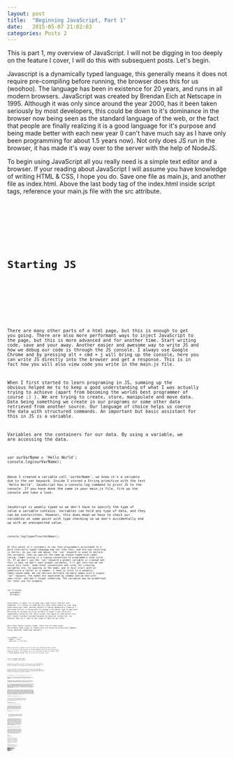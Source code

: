 ```yaml
---
layout: post
title:  "Beginning JavaScript, Part 1"
date:   2015-05-07 21:02:03
categories: Posts 2
---
```

This is part 1, my overview of JavaScript. I will not be digging in too deeply on the feature I cover, I will do this with subsequent posts. Let's begin.

Javascript is a dynamically typed language, this generally means it does not require pre-compiling before running, the browser does this for us (woohoo). The language has been in existence for 20 years, and runs in all modern browsers. JavaScript was created by Brendan Eich at Netscape in 1995. Although it was only since around the year 2000, has it been taken seriously by most developers, this could be down to it's dominance in the browser now being seen as the standard language of the web, or the fact that people are finally realizing it is a good language for it's purpose and being made better with each new year (I can't have much say as I have only been programming for about 1.5 years now). Not only does JS run in the browser, it has made it's way over to the server with the help of NodeJS.

To begin using JavaScript all you really need is a simple text editor and a browser. If your reading about JavaScript I will assume you have knowledge of writing HTML & CSS, I hope you do. Save one file as main.js, and another file as index.html. Above the last body tag of the index.html inside script tags, reference your main.js file with the src attribute.
<code>
<!doctype html>
<head>
<title>My Page</title>
</head>
<body>
<h1>Starting JS</h1>

<script src="main.js"></script>
</body>
</html>
<code>

There are many other parts of a html page, but this is enough to get you going. There are also more performant ways to inject JavaScript to the page, but this is more advanced and for another time.
Start writing code, save and your away. Another easier and awesome way to write JS and how we debug our code is through the JS console. I always use Google Chrome and by pressing alt + cmd + j will bring up the console, here you can write JS directly into the browser and get a response. This is in fact how you will also view code you write in the main.js file.

When I first started to learn programing in JS, summing up the obvious helped me to to keep a good understanding of what I was actually trying to achieve (apart from becoming the worlds best programmer of course ;) ). We are trying to create, store, manipulate and move data. Data being something we create in our programs or some other data retrieved from another source. Our language of choice helps us coerce the data with structured commands. An important but basic assistant for this in JS is a variable.

Variables are the containers for our data. By using a variable, we are accessing the data.

<code>
var ourVarName = 'Hello World';
console.log(ourVarName);
<code>

Above I created a variable call 'ourVarName', we know it's a variable due to the var keyword. Inside I stored a String primitive with the text 'Hello World'. JavaScript has a console.log command to print JS to the console. If you have done the same in your main.js file, fire up the console and take a look.

JavaScript is weakly typed so we don't have to specify the type of value a variable contains. Variables can hold any type of data, and they can be overwritten. However, this does mean we have to check our variables at some point with type checking so we don't accidentally end up with an unexspected value.

<code>
console.log(typeof(ourVarName));
<code>

At this point it's customary to say that programmers accustomed to a more statically typed language may not like this, and are now recoiling in horror.
As you can see above, the 'var' keyword is used to declare the variable, then we specify the name we choose typed with camel casing. Camel casing is a typing convention JS programmers tend stick to.
If we don't use the 'var' keyword a global variable is created and this is bad, we don't want global variables, I'll get into how we can avoid this later.
Some other conventions and rules for creating variables are; no spacing in the name, and it must start with an underscore a letter or a number. I tend to stick to a semantic camel-cased name.
We can declare multiple variable names with a single 'var' keyword, the names are separated by commas and we end with semi-colon, and don't forget indenting. The variables may be predefined for later use for example.

<code>
var firstVar,
  secondVar,
  thirdVar;
<code>

Consistency is good, try to keep your code nicely laid out and indented, it's easier to read and will help other people on your team understand your code. Another benefit of being dynamically typed as I mentioned earlier is being able to change a variables type as and when. Declaring an already existing variable to equal a new value will immediately overwrite the value inside. But again as said before this will create a global variable because we have not stated the 'var' keyword. Now let's look at the types of data we can store.

*Data Types*
Being loosely typed, there are not many types. The primary data types in JavaScripts are known as primitives; Number, Sting, Boolean, Undefined and Null.

<code>
var myNumber = 32,
  myBool = true,
  myString = 'a string';
<code>

Notice how with a number we do not place any quotation marks around it, if we did it would become a string. Number can hold any positive or negative decimal. The number can be no less than 5e-324 or greater than 1.7976931348263157e+308. They are a 64-bit floating value.

<code>
console.log(Number.MAX_VALUE);
console.log(Number.MIN_VALUE);
<code>

NaN means not a number, this is an actual value in JS, although NaN's are not even equal to them self's, get used to it and except it. To check if a value is not a number we can use the isNan( ) method.

String - characters enclosed within quotes, either single quotes or double quotes but try and be consistent. A string can concatenate with another string with the  + operator. Actual quote marks can be placed in strings if we escape them with a backslash.

<code>
var myLongString = "This is me saying \ "Hi \" to you" ;
<code>

Boolean - True and False.
Boolean was created by George Boole (2 November 1815 – 8 December 1864) an English mathematician, philosopher and logician, and is now best known as the author of The Laws of Thought.

"No general method for the solution of questions in the theory of probabilities can be established which does not explicitly recognise ... those universal laws of thought which are the basis of all reasoning" - "George Boole (1815–1864)". Kerryr.net. Retrieved 2013-04-22.

We refer to Boolean values as either Falsey or Truthy values. False, 0, '', null, undefined and NaN are all falsey values. All other values are truethy.
Number, String and Booleans are known as primary data types out of the five primitives. The other two are special data types - Undefined and Null. Undefined is a variable that has not yet been assigned a value and is of the type undefined. Null is a data type used in place of other data types, it is a JavaScript literal representing null or an empty value. Common user cases for these types are when we check conditions.

Composite types - Arrays, Objects.
Array's are containers for values, the values they hold have a zero based index, this means to access an arrays first value we would look at the index 0 and the second value would be held at index location 2. Arrays and Objects both have methods we can use to help with manipulating data, I will get into more detail about these later in other posts.
Objects are another type of container for values. The structure of an object is key value pairs. More than one pair can be placed inside of an object separated with a comma, the key and value are separated with a colon. The value of an object can be any data type, strings, numbers, booleans, functions (known as methods when in an object) arrays and even other objects.

<code>
var myArray = ["string", 45, true];
var myObject = { name: "philip", location: "GB" };
<code>

So we now have the data stored in a container, how do we access it?
For Arrays this is where the zero based indexing comes in. An Array like all our other data is to be held in a variable and defined with square brackets as shown above, the square brackets means we are creating an array. These square brackets come into use again to access each value our Array by stating the array name and the index of the value we want contained in square brackets.

<code>
console.log(myArray[1]); // 45
console.log(myObject.name); // philip

var useMe = "location";
console.log(myObject[useMe]); // GB
<code>

To access an Objects data we use dot notation, or bracket notation. Bracket notation is useful when accessing the properties from the object with a variable keyword. Accessing the objects values with names rather than number index like arrays, in other languages this is known as associative arrays, this is because we are associating the given name with our stated value.
Dot notation is the form of concatenating the name of the object with a property of the object with a full stop(dot) name.name, this can go as deep as needed to access the depth of an object.

Operators
JavaScript like all other programming language has the normal arithmetic operators.
+ - Addition, - for Subtraction, * - Multiplication, / - Division and  % - Modulous to find the remainder.
++ can increment,  -- can decrement. Not a lot we can really say about this, it's Math, but one thing you may notice + is used for concatenation and addition. The Modulous is handy for finding odd or even numbers, as the remainder will either be 0 for even or a value for odd.

Increment and decrement can be pre or post fixed  ++var, var++. You will come across this most often in loops. Loops are constructs for looping over the same statements of code as many times as defined and an increment is used to increase a counter to said amount of times to break the loop. Post-fixing returns the original value and then increments, where as pre-fix increment does not suffer from this issue, the value is incremented and then returned. A good reason to consider this is due to off by 1 errors. These errors can offer back unwanted values. Another way to combat this is to avoid using increment operators, and use assignment operators. += 1, - = 1, this is the same as using increment operator but with no confusion. += or -= will take the current value and add 1 or any other value you specify, * = 2; ,  / = 2.5 or even % = ;
I hope we all remember our Math teachings, I talk of the acronym PEMDAS, parenthesis, exponent, multiplication, division, addition and subtraction. This is known as operator precedence - the order in which the operand is evaluated. For example;

1 + 4 * 2 will not be 14. The 4 * 2 would get calculated first and then + 1, it will evaluate to 9. Where as ( 1 + 4 ) x 2 would be evaluate to 14.

Comparison operators
At some point while writing your JavaScript you will need to compare some values. Comparison operators can help us with this. There are two types, regular or strict comparison. This is easily noticed by either seeing two or three signs, 1 == true this is a regular comparison and it equals true. 1 === true, this as a strict comparison and equals false. Notice there are either two equal signs or three equal signs, two will compare if the values are the same, JS will also try it's best to help figure this out with cohersion if you say try to compare the string '2' with the number 2. But three equal signs will strictly compare the type and comparing a string with a number will be false. It's best to stick with strict comparing.

<code>
var numberTwo = 2;
var stringTwo = '2';
numberTwo == stringTwo = true
numberTwo === stringTwo = false
<code>

Continuing on with operators, here we have a selection of unary operators. Unary operators are operators with only one operand, i.e. a single input.
Because true is equal to binary 1, +true will equal 1. And the opposite is as expected, -true = -1
Using the a single bang operand is the same as saying not! So !true = false
Then we have delete operand, this will delete an object, a property of an object or an  element of an array index.
typeof will help us to find out the type of operand we are dealing with. typeof gets the type in string form.
Some examples;
typeof 1 = 'number'
typeof 'hello' = string
typeof true = boolean
typeof [ ] = object. Yes that's right, an Array is an Object!
typeof null = object. Being a primitive we would expect null, but a bug that has long been in JavaScript gives us object. It exists still so backward compatibility can be maintained.

&& operator. When using the && ( which means 'and') all values must be truthy to return true. This is because of something called short circuit operators, the second operand value will return based on the first operand value.
| | operator (which means 'or') returns true if any operand returns true. short circuit looks for first true and stops.
You will use these short circuit operands as conditions to check a value passes two specified checks

<code>
var myNumber = 4;

if (myNumber > 3 && myNumber <= 8 {
	console.log('short-circuit');
	}
<code>

A better look at Objects.
Objects are comma separated, key value pairs contained in curly braces. The key and value are known as properties of the object. The identifier of the property is the key, and the value is the value/data. Any data type, even arrays, objects and functions, which are known as methods when a property of an object can be stored as the value. We create object literals with a simple, var newValue = { }; the curly braces signify we have created an object. Once an object is created, properties/variables can be set to the object, as well as methods/functions. Furthermore we can use the 'new' key word to create an instance of the object just created. This way, you can have a default set of values for a generic object ready to use and expand on when needed. To access and use the objects, we use what's know as dot notation.

Square brackets can be used to access values in an object
and you can update with square bracket notation. this is useful to use a variable as a key to access a value.

<code>
function getThingByValue(value) {
	var things = {
		red: 'a red thing',
		blue: 'a blue thing',
		green: 'a green thing'
		};
	return things[value] || 'this alternate message';
}

getThingByValue(red); = a red thing
<code>

You can also easily add to an object, by using the assignment operator = obj.prop = 'value'

Functions, functions functions.
A logical grouping of expressions, invoked as we need them, what could be better?
These group of logical expression are reusable code, there is a term in programming known as DRY this stands for Don't Repeat Yourself. If you find that you are repeating a similar piece of code, then you have probably found a good case to write a function.

Once a function is created and ready to use we can invoked the function with its name and a set of parenthesis. Inside the parenthesis we can place arguments also known as parameters, these are treated as variables. Think of these variables as place holders for data that you may want to pass into your function when you invoke it. A function will always returns a value, even if this value is undefined. In addition, the return statement is used to return said value, or break/stop the function.
There are two ways to define a function, a function expression and a function declaration.

<code>
function thisNewFunction() {
  // statements
}

var myNewFunc = function() {
  // statements
}
<code>

JavaScript functions are higher order functions, this means you can pass functions as arguments, and invoked said function through the arguments in the function, this is known as callback functions (when we want another function to execute after the first function).

At runtime (when the code runs) variables are procced before any other code, so it is a good idea to place them at the top of their scope, If they are not JavaScript Hoists them to the top anyway, this is known as 'Hoisting'. Placing your code in the wrong place and experiencing hoisting can cause code not to run as expected. You may get reference errors, undeclared variable. Function declarations are also hoisted, function expressions however are not hoisted which is why they are preferred by some programmers. You can immediately invoke a function with an IFFE, or by starting the function with a unary declaration ! Leading bang syntax.

<code>
function add(a, b) {
  return a + b;
}

var meNumber = add(2, 2);
console.log(meNumber); // 4
<code>

Scope
Scope is a simple feature and is in most languages. Scope defines the visibility of our variables throughout the code. With ES6 we have better ways of defining our scope, but it is still an important feature to understand. The Global scope is the JavaScript top level scope, typically the window object.
Contaminating the global scope with lots of variables is very bad, this is due to naming conflicts, with our own code and if we use other developers code. Another down side to global variables is they are automatically added as properties to window object. It is good practice to contain our code keeping the scope of our variables in safe places where they cannot harm anyone else.

The window object is not all bad and to be avoided, it has many useful properties we can use, finding out the url is one of them by using the location object which is a prop of window object.
href in turn is a property of location, this is a good example how we access and use objects with dot notation as I mentioned earlier,  window.location.href. Writing that in your console will print your current URL.
Back to scope, the global scope contains all other scopes (when I scopes I mean anywhere a group of code exists), we can create new private scope with functions or Immediately invoked function expressions, 'IFFE' for short. A IFFE will invoke itself, immediately in fact creating new scope for our variables to be contained in and not letting them leak out unless we say so.

<code>
(function() {
  // private code
  }());
<code>

JavaScript has function scope, but ES6 (ES6 is the latest release of JavaScript) lets us define block scope, I shall not be going into ES6 in this post. What's the difference between block scope and function scope I hear you ask? A variable defined inside a function is only accessible within that function, unless returned by the function. The variable cannot be updated from outside of its scope either. Block scope however has the same sort of traits but the scope is set between the curly braces. To summarize, if you were to define a 'for' loop with a function, the loop syntax uses a new set of curly braces, any variables created inside this loop is accessible with the function it was created in, with block scope this would not happen. I previously mentioned a common user case for using scope to our advantage, the IIFE.

This
An unusual concept and one that can get tricky to explain is 'this'. This can get interesting to read when explaining this on this blog post as this can easily get this out of context, hahaha a little joke.
'this' normally refers to an object but it can be different values depending where it is used, when I say where it is used I literally mean using the keyword 'this' as a reference. The value of 'this' inside a new immediately invoked function expression is undefined as it is not set to anything. However if we are inside a function that is the property of an object, 'this' will point toward that object. Outside of the function, 'this' points to the global window object, this is because defining a function in global scope automatically makes it a property of the window object. We can use functions to create instances of objects, in this case, 'this' points to the instantiated object. 'this' is also different with events, when the ui creates an event, 'this' points toward the element that triggers the event, if a button is clicked for example the button is 'this'. The methods .call and .apply can help us to point 'this' in different directions, we will see more on these methods another time.

When creating your variables and functions name, we need to consider reserved words, also known as keywords. To avoid conflicting with JS and it's API's try to make your identifiers unique and semantic to your project. Most browsers or IDE's will alert you to the fact you are trying to use a keyword, like 'window' for example. As you learn JS better, you will come to realize what names not to use. JSlint or JShint can also help us to pick up error in our code, these perform static analysis on our code and inform us of mistakes. however key words could be used as property key names inside objects because we can wrap them in quotes, and then use bracket notation to access the properties. I prefer to stick with unique naming.

I hope you have found this post useful, it was not intended for JavaScript experts, but as a high level overview of some features JavaScript has to offer for the beginner coder. This is part 1 and part two is being worked on to finish up and show even more of this dynamic language! Thanks for reading.
